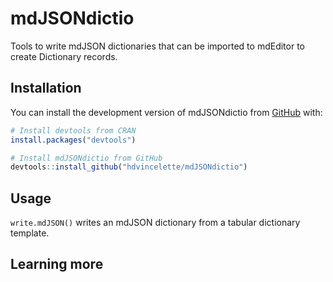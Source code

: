 
# mdJSONdictio

<!-- badges: start -->
<!-- badges: end -->

Tools to write mdJSON dictionaries that can be imported to mdEditor to create Dictionary records.

## Installation

You can install the development version of mdJSONdictio from [GitHub](https://github.com/) with:

``` r
# Install devtools from CRAN
install.packages("devtools")

# Install mdJSONdictio from GitHub
devtools::install_github("hdvincelette/mdJSONdictio")
```

## Usage

```write.mdJSON()``` writes an mdJSON dictionary from a tabular dictionary template. 

## Learning more
